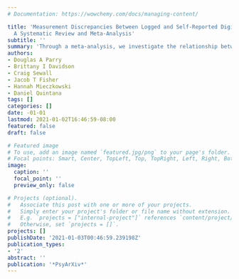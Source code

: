 ```yaml
---
# Documentation: https://wowchemy.com/docs/managing-content/

title: 'Measurement Discrepancies Between Logged and Self-Reported Digital Media Use:
  A Systematic Review and Meta-Analysis'
subtitle: ''
summary: 'Through a meta-analysis, we investigate the relationship between self-reported and device-logged media use.'
authors:
- Douglas A Parry
- Brittany I Davidson
- Craig Sewall
- Jacob T Fisher
- Hannah Mieczkowski
- Daniel Quintana
tags: []
categories: []
date: -01-01
lastmod: 2021-01-02T16:46:59-08:00
featured: false
draft: false

# Featured image
# To use, add an image named `featured.jpg/png` to your page's folder.
# Focal points: Smart, Center, TopLeft, Top, TopRight, Left, Right, BottomLeft, Bottom, BottomRight.
image:
  caption: ''
  focal_point: ''
  preview_only: false

# Projects (optional).
#   Associate this post with one or more of your projects.
#   Simply enter your project's folder or file name without extension.
#   E.g. `projects = ["internal-project"]` references `content/project/deep-learning/index.md`.
#   Otherwise, set `projects = []`.
projects: []
publishDate: '2021-01-03T00:46:59.239198Z'
publication_types:
- '2'
abstract: ''
publication: '*PsyArXiv*'
---
```


